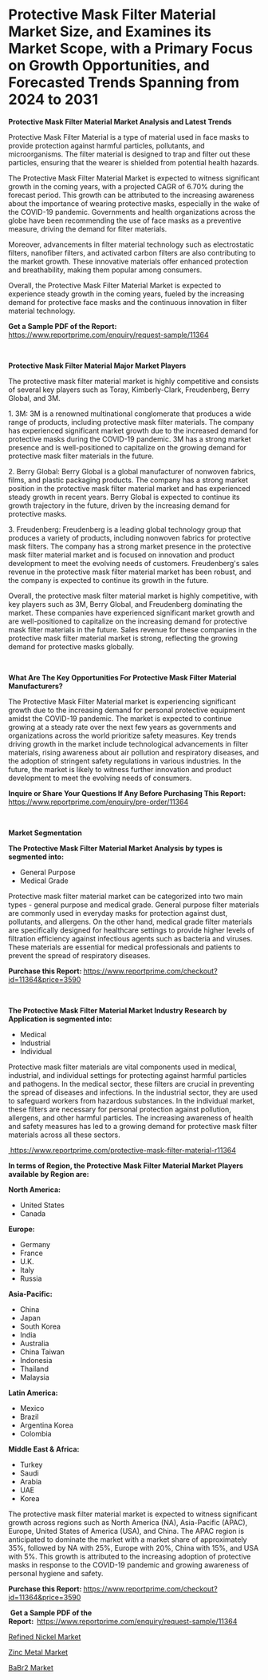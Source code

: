 <p><h1>Protective Mask Filter Material Market Size, and Examines its Market Scope, with a Primary Focus on Growth Opportunities, and Forecasted Trends Spanning from 2024 to 2031</h1></p><p><strong>Protective Mask Filter Material Market Analysis and Latest Trends</strong></p>
<p><p>Protective Mask Filter Material is a type of material used in face masks to provide protection against harmful particles, pollutants, and microorganisms. The filter material is designed to trap and filter out these particles, ensuring that the wearer is shielded from potential health hazards.</p><p>The Protective Mask Filter Material Market is expected to witness significant growth in the coming years, with a projected CAGR of 6.70% during the forecast period. This growth can be attributed to the increasing awareness about the importance of wearing protective masks, especially in the wake of the COVID-19 pandemic. Governments and health organizations across the globe have been recommending the use of face masks as a preventive measure, driving the demand for filter materials.</p><p>Moreover, advancements in filter material technology such as electrostatic filters, nanofiber filters, and activated carbon filters are also contributing to the market growth. These innovative materials offer enhanced protection and breathability, making them popular among consumers.</p><p>Overall, the Protective Mask Filter Material Market is expected to experience steady growth in the coming years, fueled by the increasing demand for protective face masks and the continuous innovation in filter material technology.</p></p>
<p><strong>Get a Sample PDF of the Report:&nbsp;</strong> <a href="https://www.reportprime.com/enquiry/request-sample/11364">https://www.reportprime.com/enquiry/request-sample/11364</a></p>
<p>&nbsp;</p>
<p><strong>Protective Mask Filter Material Major Market Players</strong></p>
<p><p>The protective mask filter material market is highly competitive and consists of several key players such as Toray, Kimberly-Clark, Freudenberg, Berry Global, and 3M. </p><p>1. 3M: 3M is a renowned multinational conglomerate that produces a wide range of products, including protective mask filter materials. The company has experienced significant market growth due to the increased demand for protective masks during the COVID-19 pandemic. 3M has a strong market presence and is well-positioned to capitalize on the growing demand for protective mask filter materials in the future.</p><p>2. Berry Global: Berry Global is a global manufacturer of nonwoven fabrics, films, and plastic packaging products. The company has a strong market position in the protective mask filter material market and has experienced steady growth in recent years. Berry Global is expected to continue its growth trajectory in the future, driven by the increasing demand for protective masks.</p><p>3. Freudenberg: Freudenberg is a leading global technology group that produces a variety of products, including nonwoven fabrics for protective mask filters. The company has a strong market presence in the protective mask filter material market and is focused on innovation and product development to meet the evolving needs of customers. Freudenberg's sales revenue in the protective mask filter material market has been robust, and the company is expected to continue its growth in the future.</p><p>Overall, the protective mask filter material market is highly competitive, with key players such as 3M, Berry Global, and Freudenberg dominating the market. These companies have experienced significant market growth and are well-positioned to capitalize on the increasing demand for protective mask filter materials in the future. Sales revenue for these companies in the protective mask filter material market is strong, reflecting the growing demand for protective masks globally.</p></p>
<p>&nbsp;</p>
<p><strong>What Are The Key Opportunities For Protective Mask Filter Material Manufacturers?</strong></p>
<p><p>The Protective Mask Filter Material market is experiencing significant growth due to the increasing demand for personal protective equipment amidst the COVID-19 pandemic. The market is expected to continue growing at a steady rate over the next few years as governments and organizations across the world prioritize safety measures. Key trends driving growth in the market include technological advancements in filter materials, rising awareness about air pollution and respiratory diseases, and the adoption of stringent safety regulations in various industries. In the future, the market is likely to witness further innovation and product development to meet the evolving needs of consumers.</p></p>
<p><strong>Inquire or Share Your Questions If Any Before Purchasing This Report:</strong> <a href="https://www.reportprime.com/enquiry/pre-order/11364">https://www.reportprime.com/enquiry/pre-order/11364</a></p>
<p>&nbsp;</p>
<p><strong>Market Segmentation</strong></p>
<p><strong>The Protective Mask Filter Material Market Analysis by types is segmented into:</strong></p>
<p><ul><li>General Purpose</li><li>Medical Grade</li></ul></p>
<p><p>Protective mask filter material market can be categorized into two main types - general purpose and medical grade. General purpose filter materials are commonly used in everyday masks for protection against dust, pollutants, and allergens. On the other hand, medical grade filter materials are specifically designed for healthcare settings to provide higher levels of filtration efficiency against infectious agents such as bacteria and viruses. These materials are essential for medical professionals and patients to prevent the spread of respiratory diseases.</p></p>
<p><strong>Purchase this Report:&nbsp;</strong><a href="https://www.reportprime.com/checkout?id=11364&price=3590">https://www.reportprime.com/checkout?id=11364&price=3590</a></p>
<p>&nbsp;</p>
<p><strong>The Protective Mask Filter Material Market Industry Research by Application is segmented into:</strong></p>
<p><ul><li>Medical</li><li>Industrial</li><li>Individual</li></ul></p>
<p><p>Protective mask filter materials are vital components used in medical, industrial, and individual settings for protecting against harmful particles and pathogens. In the medical sector, these filters are crucial in preventing the spread of diseases and infections. In the industrial sector, they are used to safeguard workers from hazardous substances. In the individual market, these filters are necessary for personal protection against pollution, allergens, and other harmful particles. The increasing awareness of health and safety measures has led to a growing demand for protective mask filter materials across all these sectors.</p></p>
<p><a href="https://www.reportprime.com/protective-mask-filter-material-r11364">&nbsp;https://www.reportprime.com/protective-mask-filter-material-r11364</a></p>
<p><strong>In terms of Region, the Protective Mask Filter Material Market Players available by Region are:</strong></p>
<p>
    <p> <strong> North America: </strong>
        <ul>
            <li>United States</li>
            <li>Canada</li>
        </ul>
        </p> 
    <p> <strong> Europe: </strong>
        <ul>
            <li>Germany</li>
            <li>France</li>
            <li>U.K.</li>
            <li>Italy</li>
            <li>Russia</li>
        </ul>
        </p> 
    <p> <strong> Asia-Pacific: </strong>
        <ul>
            <li>China</li>
            <li>Japan</li>
            <li>South Korea</li>
            <li>India</li>
            <li>Australia</li>
            <li>China Taiwan</li>
            <li>Indonesia</li>
            <li>Thailand</li>
            <li>Malaysia</li>
        </ul>
        </p> 
    <p> <strong> Latin America: </strong>
        <ul>
            <li>Mexico</li>
            <li>Brazil</li>
            <li>Argentina Korea</li>
            <li>Colombia</li>
        </ul>
        </p> 
    <p> <strong> Middle East & Africa: </strong>
        <ul>
            <li>Turkey</li>
            <li>Saudi</li>
            <li>Arabia</li>
            <li>UAE</li>
            <li>Korea</li>
        </ul>
    </p>
    </p>
<p><p>The protective mask filter material market is expected to witness significant growth across regions such as North America (NA), Asia-Pacific (APAC), Europe, United States of America (USA), and China. The APAC region is anticipated to dominate the market with a market share of approximately 35%, followed by NA with 25%, Europe with 20%, China with 15%, and USA with 5%. This growth is attributed to the increasing adoption of protective masks in response to the COVID-19 pandemic and growing awareness of personal hygiene and safety.</p></p>
<p><strong>Purchase this Report: </strong><a href="https://www.reportprime.com/checkout?id=11364&price=3590">https://www.reportprime.com/checkout?id=11364&price=3590</a></p>
<p>&nbsp;<strong>Get a Sample PDF of the Report:&nbsp;&nbsp;</strong><a href="https://www.reportprime.com/enquiry/request-sample/11364">https://www.reportprime.com/enquiry/request-sample/11364</a></p>
<p><strong></strong></p>
<p><p><a href="https://www.linkedin.com/pulse/refined-nickel-market-analysis-examines-its-scope-growth-opportunities-zpgac?trackingId=bKncIRY%2BeQvyyQTVuNDgmA%3D%3D">Refined Nickel Market</a></p><p><a href="https://www.linkedin.com/pulse/zinc-metal-market-offer-valuable-insights-size-share-c94nc?trackingId=l4clNw7yKJjaLlpSetM69A%3D%3D">Zinc Metal Market</a></p><p><a href="https://www.linkedin.com/pulse/babr2-market-size-evaluating-its-trends-growth-projections-2024-zkvpf?trackingId=czFgFbGYeIdvuXly9L%2FB9Q%3D%3D">BaBr2 Market</a></p></p>